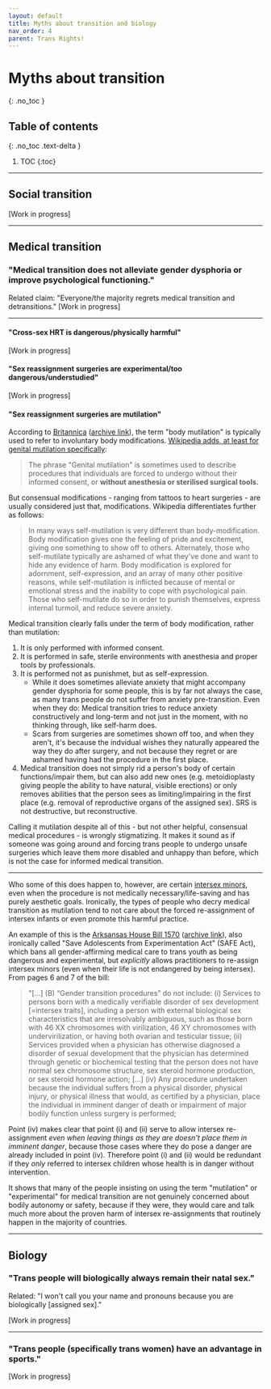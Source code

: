 ```yaml
---
layout: default
title: Myths about transition and biology
nav_order: 4
parent: Trans Rights!
---
```

<script> jtd.setTheme('green'); </script>
# Myths about transition
{: .no_toc }

## Table of contents
{: .no_toc .text-delta }

1. TOC
{:toc}

---

## Social transition

[Work in progress]

---
## Medical transition

### "Medical transition does not alleviate gender dysphoria or improve psychological functioning."

Related claim: "Everyone/the majority regrets medical transition and detransitions."
[Work in progress]

---

#### "Cross-sex HRT is dangerous/physically harmful"

[Work in progress]

#### "Sex reassignment surgeries are experimental/too dangerous/understudied"

[Work in progress]

#### "Sex reassignment surgeries are mutilation"

According to [Britannica](https://www.britannica.com/science/body-modifications-and-mutilations) ([archive link](https://web.archive.org/web/20210513121958/https://www.britannica.com/science/body-modifications-and-mutilations)), the term "body mutilation" is typically used to refer to involuntary body modifications. [Wikipedia adds, at least for genital mutilation specifically](https://en.wikipedia.org/wiki/Body_modification#Controversy):

> The phrase "Genital mutilation" is sometimes used to describe procedures that individuals are forced to undergo without their informed consent, or **without anesthesia or sterilised surgical tools.**

But consensual modifications - ranging from tattoos to heart surgeries - are usually considered just that, modifications. Wikipedia differentiates further as follows:

> In many ways self-mutilation is very different than body-modification. Body modification gives one the feeling of pride and excitement, giving one something to show off to others. Alternately, those who self-mutilate typically are ashamed of what they've done and want to hide any evidence of harm. Body modification is explored for adornment, self-expression, and an array of many other positive reasons, while self-mutilation is inflicted because of mental or emotional stress and the inability to cope with psychological pain. Those who self-mutilate do so in order to punish themselves, express internal turmoil, and reduce severe anxiety.

Medical transition clearly falls under the term of body modification, rather than mutilation:
1. It is only performed with informed consent.
2. It is performed in safe, sterile environments with anesthesia and proper tools by professionals.
3. It is performed not as punishmet, but as self-expression. 
	- While it does sometimes alleviate anxiety that might accompany gender dysphoria for some people, this is by far not always the case, as many trans people do not suffer from anxiety pre-transition. Even when they do: Medical transition tries to reduce anxiety constructively and long-term and not just in the moment, with no thinking through, like self-harm does. 
	- Scars from surgeries are sometimes shown off too, and when they aren't, it's because the indvidual wishes they naturally appeared the way they do after surgery, and not because they regret or are ashamed having had the procedure in the first place.
4. Medical transition does not simply rid a person's body of certain functions/impair them, but can also add new ones (e.g. metoidioplasty giving people the ability to have natural, visible erections) or only removes abilities that the person sees as limiting/impairing in the first place (e.g. removal of reproductive organs of the assigned sex). SRS is not destructive, but reconstructive.

Calling it mutilation despite all of this - but not other helpful, consensual medical procedures - is wrongly stigmatizing. It makes it sound as if someone was going around and forcing trans people to undergo unsafe surgeries which leave them more disabled and unhappy than before, which is not the case for informed medical transition.

---

Who some of this does happen to, however, are certain [intersex minors](!!!), even when the procedure is not medically necessary/life-saving and has purely aesthetic goals. Ironically, the types of people who decry medical transition as mutilation tend to not care about the forced re-assignment of intersex infants or even promote this harmful practice. 

An example of this is the [Arksansas House Bill 1570](https://www.arkleg.state.ar.us/Bills/FTPDocument?path=%2FBills%2F2021R%2FPublic%2FHB1570.pdf) ([archive link](https://web.archive.org/web/20210513182601/https://www.arkleg.state.ar.us/Bills/FTPDocument?path=%2FBills%2F2021R%2FPublic%2FHB1570.pdf)), also ironically called "Save Adolescents from Experimentation Act" (SAFE Act), which bans all gender-affirming medical care to trans youth as being dangerous and experimental, but _explicitly_ allows practitioners to re-assign intersex minors (even when their life is not endangered by being intersex). From pages 6 and 7 of the bill:

> "[...] (B)  “Gender transition procedures” do not include:
> 		(i)  Services to persons born with a medically verifiable disorder of sex development [=intersex traits], including a person with external biological sex characteristics that are irresolvably ambiguous, such as those born with 46 XX chromosomes with virilization, 46 XY chromosomes with undervirilization, or having both ovarian and testicular tissue;
> 		(ii)  Services provided when a physician has otherwise diagnosed a disorder of sexual development that the physician has determined through genetic or biochemical testing that the person does not have normal sex chromosome structure, sex steroid hormone production, or sex steroid hormone action; [...]
> 		(iv)  Any procedure undertaken because the individual suffers from a physical disorder, physical injury, or physical illness that would, as certified by a physician, place the individual in imminent danger of death or impairment of major bodily function unless surgery is performed;

Point (iv) makes clear that point (i) and (ii) serve to allow intersex re-assignment _even when leaving things as they are doesn't place them in imminent danger_, because those cases where they do pose a danger are already included in point (iv). Therefore point (i) and (ii) would be redundant if they _only_ referred to intersex children whose health is in danger without intervention.

It shows that many of the people insisting on using the term "mutilation" or "experimental" for medical transition are not genuinely concerned about bodily autonomy or safety, because if they were, they would care and talk much more about the proven harm of intersex re-assignments that routinely happen in the majority of countries.

---

## Biology

### "Trans people will biologically always remain their natal sex."

Related: "I won't call you your name and pronouns because you are biologically [assigned sex]."

[Work in progress]

---

### "Trans people (specifically trans women) have an advantage in sports."

[Work in progress]
